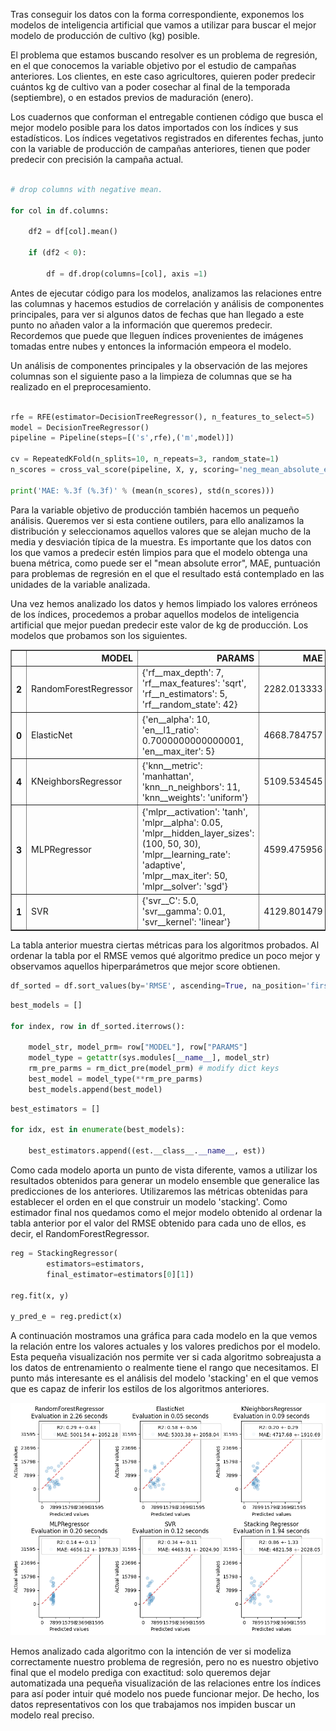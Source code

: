 Tras conseguir los datos con la forma correspondiente, exponemos los modelos de inteligencia artificial que vamos a utilizar para buscar el mejor modelo de producción de cultivo (kg) posible.

El problema que estamos buscando resolver es un problema de regresión, en el que conocemos la variable objetivo por el estudio de campañas anteriores. Los clientes, en este caso agricultores, quieren poder predecir cuántos kg de cultivo van a poder cosechar al final de la temporada (septiembre), o en estados previos de maduración (enero).

Los cuadernos que conforman el entregable contienen código que busca el mejor modelo posible para los datos importados con los índices y sus estadísticos. Los índices vegetativos registrados en diferentes fechas, junto con la variable de producción de campañas anteriores, tienen que poder predecir con precisión la campaña actual.

```python

# drop columns with negative mean.

for col in df.columns:

	df2 = df[col].mean()
	
	if (df2 < 0):
	
		df = df.drop(columns=[col], axis =1)
```

Antes de ejecutar código para los modelos, analizamos las relaciones entre las columnas y hacemos estudios de correlación y análisis de componentes principales, para ver si algunos datos de fechas que han llegado a este punto no añaden valor a la información que queremos predecir. Recordemos que puede que lleguen índices provenientes de imágenes tomadas entre nubes y entonces la información empeora el modelo.

Un análisis de componentes principales y la observación de las mejores columnas son el siguiente paso a la limpieza de columnas que se ha realizado en el preprocesamiento.

```python

rfe = RFE(estimator=DecisionTreeRegressor(), n_features_to_select=5)  
model = DecisionTreeRegressor()
pipeline = Pipeline(steps=[('s',rfe),('m',model)])

cv = RepeatedKFold(n_splits=10, n_repeats=3, random_state=1)
n_scores = cross_val_score(pipeline, X, y, scoring='neg_mean_absolute_error', cv=cv, n_jobs=-1)

print('MAE: %.3f (%.3f)' % (mean(n_scores), std(n_scores)))

```

Para la variable objetivo de producción también hacemos un pequeño análisis. Queremos ver si esta contiene outilers, para ello analizamos la distribución y seleccionamos aquellos valores que se alejan mucho de la media y desviación típica de la muestra. Es importante que los datos con los que vamos a predecir estén limpios para que el modelo obtenga una buena métrica, como puede ser el "mean absolute error", MAE, puntuación para problemas de regresión en el que el resultado está contemplado en las unidades de la variable analizada.

Una vez hemos analizado los datos y hemos limpiado los valores erróneos de los índices, procedemos a probar aquellos modelos de inteligencia artificial que mejor puedan predecir este valor de kg de producción. Los modelos que probamos son los siguientes.

<table border="1" class="dataframe">
  <thead>
    <tr style="text-align: right;">
      <th></th>
      <th>MODEL</th>
      <th>PARAMS</th>
      <th>MAE</th>
      <th>MSE</th>
      <th>RMSE</th>
    </tr>
  </thead>
  <tbody>
    <tr>
      <th>2</th>
      <td>RandomForestRegressor</td>
      <td>{'rf__max_depth': 7, 'rf__max_features': 'sqrt', 'rf__n_estimators': 5, 'rf__random_state': 42}</td>
      <td>2282.013333</td>
      <td>1.464411e+07</td>
      <td>3826.762121</td>
    </tr>
    <tr>
      <th>0</th>
      <td>ElasticNet</td>
      <td>{'en__alpha': 10, 'en__l1_ratio': 0.7000000000000001, 'en__max_iter': 5}</td>
      <td>4668.784757</td>
      <td>4.217480e+07</td>
      <td>6494.212821</td>
    </tr>
    <tr>
      <th>4</th>
      <td>KNeighborsRegressor</td>
      <td>{'knn__metric': 'manhattan', 'knn__n_neighbors': 11, 'knn__weights': 'uniform'}</td>
      <td>5109.534545</td>
      <td>4.310770e+07</td>
      <td>6565.645200</td>
    </tr>
    <tr>
      <th>3</th>
      <td>MLPRegressor</td>
      <td>{'mlpr__activation': 'tanh', 'mlpr__alpha': 0.05, 'mlpr__hidden_layer_sizes': (100, 50, 30), 'mlpr__learning_rate': 'adaptive', 'mlpr__max_iter': 50, 'mlpr__solver': 'sgd'}</td>
      <td>4599.475956</td>
      <td>4.323998e+07</td>
      <td>6575.711553</td>
    </tr>
    <tr>
      <th>1</th>
      <td>SVR</td>
      <td>{'svr__C': 5.0, 'svr__gamma': 0.01, 'svr__kernel': 'linear'}</td>
      <td>4129.801479</td>
      <td>4.749271e+07</td>
      <td>6891.495313</td>
    </tr>
  </tbody>
</table>

La tabla anterior muestra ciertas métricas para los algoritmos probados. Al ordenar la tabla por el RMSE vemos qué algoritmo predice un poco mejor y observamos aquellos hiperparámetros que mejor score obtienen.

```python
df_sorted = df.sort_values(by='RMSE', ascending=True, na_position='first');
```

```python
best_models = []

for index, row in df_sorted.iterrows():

	model_str, model_prm= row["MODEL"], row["PARAMS"]
	model_type = getattr(sys.modules[__name__], model_str)
	rm_pre_parms = rm_dict_pre(model_prm) # modify dict keys
	best_model = model_type(**rm_pre_parms)
	best_models.append(best_model)
```

```python
best_estimators = []

for idx, est in enumerate(best_models):

	best_estimators.append((est.__class__.__name__, est))
```

Como cada modelo aporta un punto de vista diferente, vamos a utilizar los resultados obtenidos para generar un modelo ensemble que generalice las predicciones de los anteriores. Utilizaremos las métricas obtenidas para establecer el orden en el que construir un modelo 'stacking'. Como estimador final nos quedamos como el mejor modelo obtenido al ordenar la tabla anterior por el valor del RMSE obtenido para cada uno de ellos, es decir, el RandomForestRegressor.

```python
reg = StackingRegressor(
		estimators=estimators,
		final_estimator=estimators[0][1])

reg.fit(x, y)

y_pred_e = reg.predict(x)
```

A continuación mostramos una gráfica para cada modelo en la que vemos la relación entre los valores actuales y los valores predichos por el modelo. Esta pequeña visualización nos permite ver si cada algoritmo sobreajusta a los datos de entrenamiento o realmente tiene el rango que necesitamos. El punto más interesante es el análisis del modelo 'stacking' en el que vemos que es capaz de inferir los estilos de los algoritmos anteriores.

![Comparación de los algoritmos. Valores reales vs. los predichos por cada uno de los modelos utilizados.](figures/models-predictions.png)

Hemos analizado cada algoritmo con la intención de ver si modeliza correctamente nuestro problema de regresión, pero no es nuestro objetivo final que el modelo prediga con exactitud: solo queremos dejar automatizada una pequeña visualización de las relaciones entre los índices para así poder intuir qué modelo nos puede funcionar mejor. De hecho, los datos representativos con los que trabajamos nos impiden buscar un modelo real preciso.
